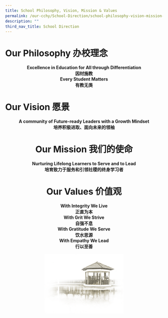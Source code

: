 ```yaml
---
title: School Philosophy, Vision, Mission & Values
permalink: /our-cchy/School-Direction/school-philosophy-vision-mission-n-values/
description: ""
third_nav_title: School Direction
---
```

<h1><b>Our Philosophy 办校理念</b></h1>

<center><b>Excellence in Education for All through Differentiation</b></center>
<center><b>因材施教</b></center>
<center><b>Every Student Matters</b></center>
<center><b>有教无类</b></center>

<h1><b>Our Vision 愿景</b></h1>

<center><b>A community of Future-ready Leaders with a Growth Mindset</b><center>
<center><b>培养积极进取、面向未来的领袖</b><center>

<h1><b>Our Mission 我们的使命</b></h1>

<center><b>Nurturing Lifelong Learners to Serve and to Lead</b><center>
<center><b>培育致力于服务和引领社稷的终身学习者</b></center>

<h1><b>Our Values 价值观</b></h1>

<center><b>With Integrity We Live</b><center>
<center><b>正直为本</b><center>
<center><b>With Grit We Strive</b><center>
<center><b>自强不息</b><center>
<center><b>With Gratitude We Serve</b><center>
<center><b>饮水思源</b><center>
<center><b>With Empathy We Lead</b><center>
<center><b>行以至善</b><center>

<img src="/images/pavilion.png" 
     style="width:50%">